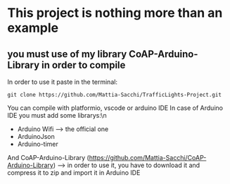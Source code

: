 # This project is nothing more than an example 
## you must use of my library CoAP-Arduino-Library in order to compile



In order to use it paste in the terminal:

~~~
git clone https://github.com/Mattia-Sacchi/TrafficLights-Project.git
~~~

You can compile with platformio, vscode or arduino IDE
In case of Arduino IDE you must add some librarys:\n
- Arduino Wifi  --> the official one
- ArduinoJson
- Arduino-timer

And CoAP-Arduino-Library (https://github.com/Mattia-Sacchi/CoAP-Arduino-Library)
--> in order to use it, you have to download it and compress it to zip and import it in Arduino IDE



